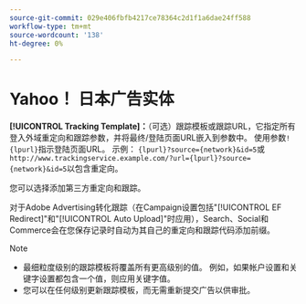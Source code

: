 ```yaml
---
source-git-commit: 029e406fbfb4217ce78364c2d1f1a6dae24ff588
workflow-type: tm+mt
source-wordcount: '138'
ht-degree: 0%

---
```

# Yahoo！ 日本广告实体

<!-- Search CRUD and bulk edit of Yahoo! Japan Ads entity settings -->

**[!UICONTROL Tracking Template]：**（可选）跟踪模板或跟踪URL，它指定所有登入外域重定向和跟踪参数，并将最终/登陆页面URL嵌入到参数中。 使用参数`!{lpurl}`指示登陆页面URL。 示例： `{lpurl}?source={network}&id=5`或`http://www.trackingservice.example.com/?url={lpurl}?source={network}&id=5`以包含重定向。

您可以选择添加第三方重定向和跟踪。

对于Adobe Advertising转化跟踪（在Campaign设置包括&quot;[!UICONTROL EF Redirect]&quot;和&quot;[!UICONTROL Auto Upload]&quot;时应用），Search、Social和Commerce会在您保存记录时自动为其自己的重定向和跟踪代码添加前缀。

>[!NOTE]
>
>* 最细粒度级别的跟踪模板将覆盖所有更高级别的值。 例如，如果帐户设置和关键字设置都包含一个值，则应用关键字值。
>* 您可以在任何级别更新跟踪模板，而无需重新提交广告以供审批。
